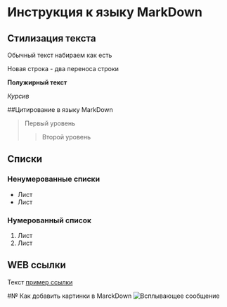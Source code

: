 # Инструкция к языку MarkDown

## Стилизация текста
Обычный текст набираем как есть

Новая строка - два переноса строки

**Полужирный текст**

*Курсив*

##Цитирование в языку MarkDown
> Первый уровень
>> Второй уровень

## Списки
### Ненумерованные списки
* Лист
* Лист

### Нумерованный список
1. Лист
2. Лист

## WEB ссылки
Текст [пример ссылки](hhtp.example.com "всплывающая подсказка")

#№ Как добавить картинки в MarckDown 
![Всплывающее сообщение](dry_white.jpg)
